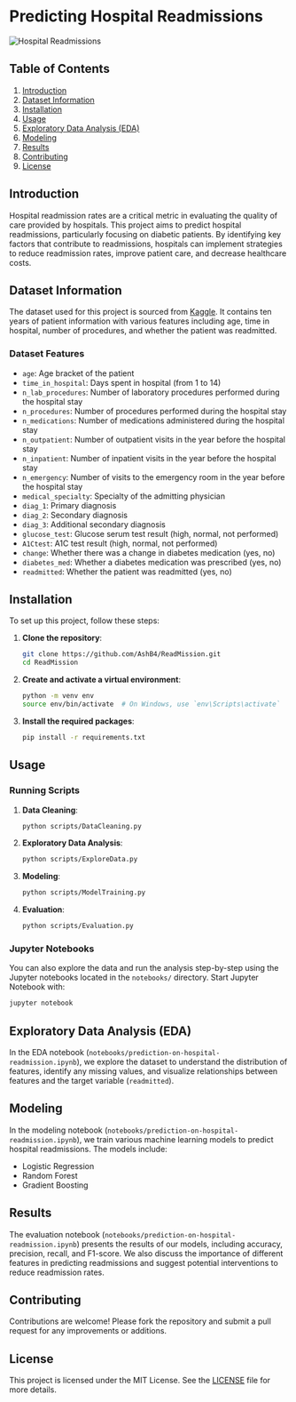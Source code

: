
# Predicting Hospital Readmissions

![Hospital Readmissions](https://www.docwirenews.com/wp-content/uploads/2019/05/readmissions.jpg)

## Table of Contents

1. [Introduction](#introduction)
2. [Dataset Information](#dataset-information)
3. [Installation](#installation)
4. [Usage](#usage)
5. [Exploratory Data Analysis (EDA)](#exploratory-data-analysis-eda)
6. [Modeling](#modeling)
7. [Results](#results)
8. [Contributing](#contributing)
9. [License](#license)

## Introduction

Hospital readmission rates are a critical metric in evaluating the quality of care provided by hospitals. This project aims to predict hospital readmissions, particularly focusing on diabetic patients. By identifying key factors that contribute to readmissions, hospitals can implement strategies to reduce readmission rates, improve patient care, and decrease healthcare costs.

## Dataset Information

The dataset used for this project is sourced from [Kaggle](https://www.kaggle.com/datasets/dubradave/hospital-readmissions). It contains ten years of patient information with various features including age, time in hospital, number of procedures, and whether the patient was readmitted.

### Dataset Features

- `age`: Age bracket of the patient
- `time_in_hospital`: Days spent in hospital (from 1 to 14)
- `n_lab_procedures`: Number of laboratory procedures performed during the hospital stay
- `n_procedures`: Number of procedures performed during the hospital stay
- `n_medications`: Number of medications administered during the hospital stay
- `n_outpatient`: Number of outpatient visits in the year before the hospital stay
- `n_inpatient`: Number of inpatient visits in the year before the hospital stay
- `n_emergency`: Number of visits to the emergency room in the year before the hospital stay
- `medical_specialty`: Specialty of the admitting physician
- `diag_1`: Primary diagnosis
- `diag_2`: Secondary diagnosis
- `diag_3`: Additional secondary diagnosis
- `glucose_test`: Glucose serum test result (high, normal, not performed)
- `A1Ctest`: A1C test result (high, normal, not performed)
- `change`: Whether there was a change in diabetes medication (yes, no)
- `diabetes_med`: Whether a diabetes medication was prescribed (yes, no)
- `readmitted`: Whether the patient was readmitted (yes, no)

## Installation

To set up this project, follow these steps:

1. **Clone the repository**:
    ```sh
    git clone https://github.com/AshB4/ReadMission.git
    cd ReadMission
    ```
2. **Create and activate a virtual environment**:
    ```sh
    python -m venv env
    source env/bin/activate  # On Windows, use `env\Scripts\activate`
    ```
3. **Install the required packages**:
    ```sh
    pip install -r requirements.txt
    ```

## Usage

### Running Scripts

1. **Data Cleaning**:
    ```sh
    python scripts/DataCleaning.py
    ```
2. **Exploratory Data Analysis**:
    ```sh
    python scripts/ExploreData.py
    ```
3. **Modeling**:
    ```sh
    python scripts/ModelTraining.py
    ```
4. **Evaluation**:
    ```sh
    python scripts/Evaluation.py
    ```

### Jupyter Notebooks

You can also explore the data and run the analysis step-by-step using the Jupyter notebooks located in the `notebooks/` directory. Start Jupyter Notebook with:
```sh
jupyter notebook
```

## Exploratory Data Analysis (EDA)

In the EDA notebook (`notebooks/prediction-on-hospital-readmission.ipynb`), we explore the dataset to understand the distribution of features, identify any missing values, and visualize relationships between features and the target variable (`readmitted`).

## Modeling

In the modeling notebook (`notebooks/prediction-on-hospital-readmission.ipynb`), we train various machine learning models to predict hospital readmissions. The models include:

- Logistic Regression
- Random Forest
- Gradient Boosting

## Results

The evaluation notebook (`notebooks/prediction-on-hospital-readmission.ipynb`) presents the results of our models, including accuracy, precision, recall, and F1-score. We also discuss the importance of different features in predicting readmissions and suggest potential interventions to reduce readmission rates.

## Contributing

Contributions are welcome! Please fork the repository and submit a pull request for any improvements or additions.

## License

This project is licensed under the MIT License. See the [LICENSE](LICENSE) file for more details.
